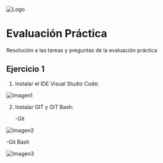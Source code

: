 ![Logo](/../main/imagenes/logo.png)
# Evaluación Práctica
Resolución a las tareas y preguntas de la evaluación práctica 

## Ejercicio 1
1. Instalar el IDE Visual Studio Code:

![Imagen1](/../main/imagenes/vsc.png)

2. Instalar GIT y GIT Bash:

   -Git

![Imagen2](/../main/imagenes/git.png)

   -Git Bash

![Imagen3](/../main/imagenes/bash.png)
